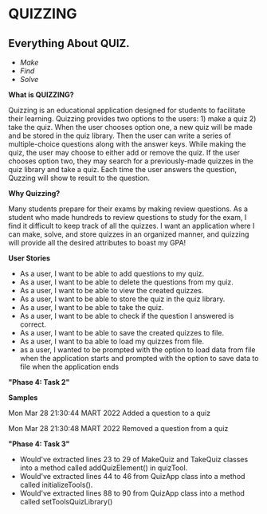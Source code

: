 # QUIZZING

## Everything About QUIZ. 
* *Make* 
* *Find*
* *Solve*

**What is QUIZZING?**

Quizzing is an educational application designed for students to facilitate their learning.
Quizzing provides two options to the users: 1) make a quiz 2) take the quiz. 
When the user chooses option one, a new quiz will be made and be stored in the quiz library. 
Then the user can write a series of multiple-choice questions along with the answer keys. 
While making the quiz, the user may choose to either add or remove the quiz. 
If the user chooses option two, they may search for a previously-made quizzes in the quiz library and take a quiz. 
Each time the user answers the question, Quzzing will show te result to the question. 

**Why Quizzing?**

Many students prepare for their exams by making review questions.
As a student who made hundreds to review questions to study for the exam, I find it difficult to keep track of all the quizzes. 
I want an application where I can make, solve, and store quizzes in an organized manner, and quizzing will provide all the desired attributes to boast my GPA!

**User Stories**
- As a user, I want to be able to add questions to my quiz. 
- As a user, I want to be able to delete the questions from my quiz.
- As a user, I want to be able to view the created quizzes. 
- As a user, I want to be able to store the quiz in the quiz library. 
- As a user, I want to be able to take the quiz. 
- As a user, I want to be able to check if the question I answered is correct. 
- As a user, I want to be able to save the created quizzes to file. 
- As a user, I want to ba able to load my quizzes from file.
- as a user, I wanted to be prompted with the option to load data from file when the application starts and prompted with the option to save data to file when the application ends

**"Phase 4: Task 2"**

**Samples**

Mon Mar 28 21:30:44 MART 2022
Added a question to a quiz


Mon Mar 28 21:30:48 MART 2022
Removed a question from a quiz

**"Phase 4: Task 3"**
* Would've extracted lines 23 to 29 of MakeQuiz and TakeQuiz classes into a method called addQuizElement() in quizTool.
* Would've extracted lines 44 to 46 from QuizApp class into a method called initializeTools(). 
* Would've extracted lines 88 to 90 from QuizApp class into a method called setToolsQuizLibrary()


